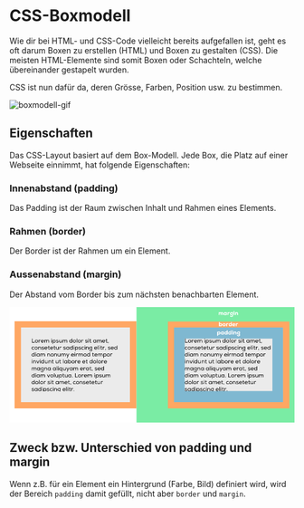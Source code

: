 # CSS-Boxmodell
Wie dir bei HTML- und CSS-Code vielleicht bereits aufgefallen ist, geht es oft darum Boxen zu erstellen (HTML) und Boxen zu gestalten (CSS). Die meisten HTML-Elemente sind somit Boxen oder Schachteln, welche übereinander gestapelt wurden.

CSS ist nun dafür da, deren Grösse, Farben, Position usw. zu bestimmen.

![boxmodell-gif](src/boxmodell-gif.gif)

## Eigenschaften

Das CSS-Layout basiert auf dem Box-Modell. Jede Box, die Platz auf einer Webseite einnimmt, hat folgende Eigenschaften:

### Innenabstand (padding)

Das Padding ist der Raum zwischen Inhalt und Rahmen eines Elements.

### Rahmen (border)

Der Border ist der Rahmen um ein Element.

### Aussenabstand (margin)

Der Abstand vom Border bis zum nächsten benachbarten Element.

![Boxmodell](src/boxmodell.png)

## Zweck bzw. Unterschied von padding und margin

Wenn z.B. für ein Element ein Hintergrund (Farbe, Bild) definiert wird, wird der Bereich `padding` damit gefüllt, nicht aber `border` und `margin`.
